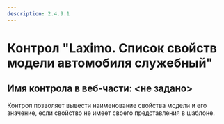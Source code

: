 ```yaml
---
description: 2.4.9.1
---
```


# Контрол "Laximo. Список свойств модели автомобиля служебный"

## Имя контрола в веб-части: &lt;не задано&gt;

Контрол позволяет вывести наименование свойства модели и его значение, если свойство не имеет своего представления в шаблоне.


